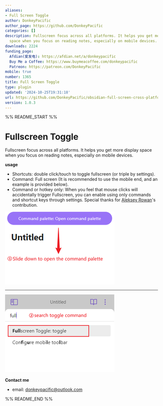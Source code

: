 ```yaml
---
aliases:
- Full Screen Toggle
author: DonkeyPacific
author_page: https://github.com/DonkeyPacific
categories: []
description: Fullscreen focus across all platforms. It helps you get more display
  space when you focus on reading notes, especially on mobile devices.
downloads: 2224
funding_page:
  Afdian(爱发电): https://afdian.net/a/donkeypacific
  Buy Me a Coffee: https://www.buymeacoffee.com/donkeypacific
  Patreon: https://patreon.com/DonkeyPacific
mobile: true
number: 1365
title: Full Screen Toggle
type: plugin
updated: '2024-10-25T19:31:18'
url: https://github.com/DonkeyPacific/obsidian-full-screen-cross-platform-plugin
version: 1.0.3
---
```


%% README_START %%

# Fullscreen Toggle

Fullscreen focus across all platforms. It helps you get more display space when you focus on reading notes, especially on mobile devices.

**usage**

- Shortcuts: double click/touch to toggle fullscreen (or triple by settings).
- Command: Full screen (It is recommended to use the mobile end, and an example is provided below).
- Command or hotkey only:  When you feel that mouse clicks will accidentally trigger Fullscreen, you can enable using only commands and shortcut keys through settings. Special thanks for [Aleksey Rowan](https://github.com/aleksey-rowan)'s contribution.

![Image](https://raw.githubusercontent.com/DonkeyPacific/obsidian-full-screen-cross-platform-plugin/HEAD/slide.png)
***
![Image](https://raw.githubusercontent.com/DonkeyPacific/obsidian-full-screen-cross-platform-plugin/HEAD/command.png)

**Contact me**

- email: donkeypacific@outlook.com



%% README_END %%